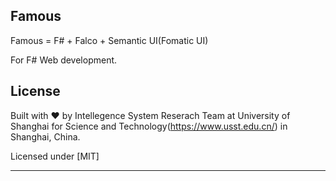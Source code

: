 
## Famous
Famous = F# + Falco + Semantic UI(Fomatic UI)

For F# Web development.

## License

Built with ♥ by Intellegence System Reserach Team at University of Shanghai for Science and Technology(https://www.usst.edu.cn/) in Shanghai, China. 

Licensed under [MIT]

---


